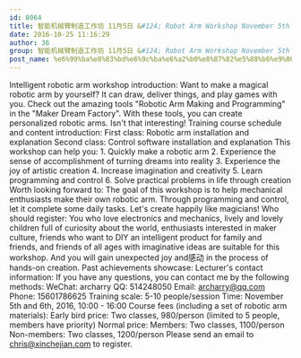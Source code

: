 ```yaml
---
id: 8064
title: 智能机械臂制造工作坊 11月5日 &#124; Robot Arm Workshop November 5th
date: 2016-10-25 11:16:29
author: 36
group: 智能机械臂制造工作坊 11月5日 &#124; Robot Arm Workshop November 5th
post_name: %e6%99%ba%e8%83%bd%e6%9c%ba%e6%a2%b0%e8%87%82%e5%88%b6%e9%80%a0%e5%b7%a5%e4%bd%9c%e5%9d%8a-11%e6%9c%885%e6%97%a5-robot-arm-workshop-november-5th
---
```


Intelligent robotic arm workshop introduction: Want to make a magical robotic arm by yourself? It can draw, deliver things, and play games with you. Check out the amazing tools "Robotic Arm Making and Programming" in the "Maker Dream Factory". With these tools, you can create personalized robotic arms. Isn't that interesting! Training course schedule and content introduction: First class: Robotic arm installation and explanation Second class: Control software installation and explanation This workshop can help you: 1. Quickly make a robotic arm 2. Experience the sense of accomplishment of turning dreams into reality 3. Experience the joy of artistic creation 4. Increase imagination and creativity 5. Learn programming and control 6. Solve practical problems in life through creation  Worth looking forward to: The goal of this workshop is to help mechanical enthusiasts make their own robotic arm. Through programming and control, let it complete some daily tasks. Let's create happily like magicians! Who should register: You who love electronics and mechanics, lively and lovely children full of curiosity about the world, enthusiasts interested in maker culture, friends who want to DIY an intelligent product for family and friends, and friends of all ages with imaginative ideas are suitable for this workshop.  And you will gain unexpected joy and感动 in the process of hands-on creation. Past achievements showcase: Lecturer's contact information: If you have any questions, you can contact me by the following methods: WeChat: archarry QQ: 514248050 Email: archarry@qq.com Phone: 15601786625 Training scale: 5-10 people/session Time: November 5th and 6th, 2016, 10:00 - 16:00 Course fees (including a set of robotic arm materials): Early bird price: Two classes, 980/person (limited to 5 people, members have priority) Normal price: Members: Two classes, 1100/person Non-members: Two classes, 1200/person Please send an email to chris@xinchejian.com to register.